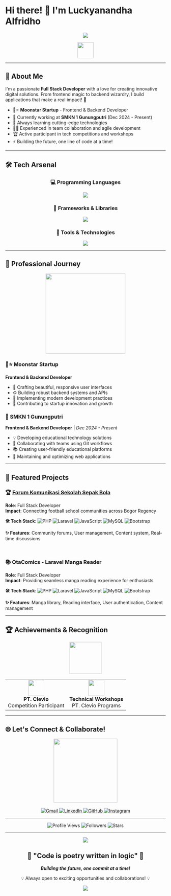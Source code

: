 # Hi there! 👋 I'm Luckyanandha Alfridho

<div align="center">
  <img src="https://capsule-render.vercel.app/api?type=waving&color=gradient&height=200&section=header&text=Full%20Stack%20Developer&fontSize=80&fontAlignY=35&animation=twinkling&fontColor=ffffff" />
</div>

<p align="center">
  <img src="https://github.com/7oSkaaa/7oSkaaa/blob/main/Images/about_me.gif?raw=true" width="50px">
</p>

---

## 🌟 About Me

I'm a passionate **Full Stack Developer** with a love for creating innovative digital solutions. From frontend magic to backend wizardry, I build applications that make a real impact! 🚀

- 🌙⭐ **Moonstar Startup** - Frontend & Backend Developer
- 🏫 Currently working at **SMKN 1 Gunungputri** (Dec 2024 - Present)
- 🌱 Always learning cutting-edge technologies
- 👨‍💻 Experienced in team collaboration and agile development
- 🏆 Active participant in tech competitions and workshops
- ⚡ Building the future, one line of code at a time!

---

## 🛠️ Tech Arsenal

<div align="center">

### 💻 Programming Languages
<p>
  <img src="https://skillicons.dev/icons?i=php,js,java,python,html,css" />
</p>

### 🚀 Frameworks & Libraries  
<p>
  <img src="https://skillicons.dev/icons?i=laravel,bootstrap,tailwind,jquery" />
</p>

### 🔧 Tools & Technologies
<p>
  <img src="https://skillicons.dev/icons?i=git,github,vscode,mysql,figma" />
</p>

</div>

---

## 💼 Professional Journey

<div align="center">
  <img src="https://github.com/7oSkaaa/7oSkaaa/blob/main/Images/Right_Side.gif?raw=true" width="250px">
</div>

### 🌙⭐ Moonstar Startup
**Frontend & Backend Developer**
- 🎨 Crafting beautiful, responsive user interfaces
- ⚙️ Building robust backend systems and APIs
- 🔄 Implementing modern development practices
- 🚀 Contributing to startup innovation and growth

### 🏫 SMKN 1 Gunungputri  
**Frontend & Backend Developer** | *Dec 2024 - Present*
- 💡 Developing educational technology solutions
- 🤝 Collaborating with teams using Git workflows
- 📚 Creating user-friendly educational platforms
- 🔧 Maintaining and optimizing web applications

---

## 🚀 Featured Projects

### 🏆 [Forum Komunikasi Sekolah Sepak Bola](https://fkssbkabupatenbogor.com/)
**Role**: Full Stack Developer  
**Impact**: Connecting football school communities across Bogor Regency

**🛠️ Tech Stack**: 
<img src="https://img.shields.io/badge/PHP-777BB4?style=flat-square&logo=php&logoColor=white" alt="PHP"/>
<img src="https://img.shields.io/badge/Laravel-FF2D20?style=flat-square&logo=laravel&logoColor=white" alt="Laravel"/>
<img src="https://img.shields.io/badge/JavaScript-F7DF1E?style=flat-square&logo=javascript&logoColor=black" alt="JavaScript"/>
<img src="https://img.shields.io/badge/MySQL-4479A1?style=flat-square&logo=mysql&logoColor=white" alt="MySQL"/>
<img src="https://img.shields.io/badge/Bootstrap-7952B3?style=flat-square&logo=bootstrap&logoColor=white" alt="Bootstrap"/>

**✨ Features**: Community forums, User management, Content system, Real-time discussions

<br>

### 📚 OtaComics - Laravel Manga Reader
**Role**: Full Stack Developer  
**Impact**: Providing seamless manga reading experience for enthusiasts

**🛠️ Tech Stack**: 
<img src="https://img.shields.io/badge/PHP-777BB4?style=flat-square&logo=php&logoColor=white" alt="PHP"/>
<img src="https://img.shields.io/badge/Laravel-FF2D20?style=flat-square&logo=laravel&logoColor=white" alt="Laravel"/>
<img src="https://img.shields.io/badge/JavaScript-F7DF1E?style=flat-square&logo=javascript&logoColor=black" alt="JavaScript"/>
<img src="https://img.shields.io/badge/MySQL-4479A1?style=flat-square&logo=mysql&logoColor=white" alt="MySQL"/>
<img src="https://img.shields.io/badge/Bootstrap-7952B3?style=flat-square&logo=bootstrap&logoColor=white" alt="Bootstrap"/>

**✨ Features**: Manga library, Reading interface, User authentication, Content management

---

## 🏆 Achievements & Recognition

<div align="center">
  <img src="https://github.com/7oSkaaa/7oSkaaa/blob/main/Images/trophy.gif?raw=true" width="100">
</div>

<table align="center">
  <tr>
    <td align="center">
      <img src="https://encrypted-tbn0.gstatic.com/images?q=tbn:ANd9GcRFXGY-diFLM2Ecvpjb3LHcXWt-lUVw9CqRDg&s" width="50">
      <br><strong>PT. Clevio</strong>
      <br>Competition Participant
    </td>
    <td align="center">
      <img src="https://encrypted-tbn0.gstatic.com/images?q=tbn:ANd9GcRFXGY-diFLM2Ecvpjb3LHcXWt-lUVw9CqRDg&s" width="50">
      <br><strong>Technical Workshops</strong>
      <br>PT. Clevio Programs
    </td>
  </tr>
</table>

---

## 🌐 Let's Connect & Collaborate!

<div align="center">
  <img src="https://github.com/7oSkaaa/7oSkaaa/blob/main/Images/connect.gif?raw=true" width="200">
  <br><br>
  
  <a href="mailto:luckyalfridho@gmail.com">
    <img src="https://img.shields.io/badge/Gmail-EA4335?style=for-the-badge&logo=gmail&logoColor=white" alt="Gmail"/>
  </a>
  <a href="https://linkedin.com/in/luckyanandha-alfridho">
    <img src="https://img.shields.io/badge/LinkedIn-0A66C2?style=for-the-badge&logo=linkedin&logoColor=white" alt="LinkedIn"/>
  </a>
  <a href="https://github.com/AlfridhoIDN">
    <img src="https://img.shields.io/badge/GitHub-181717?style=for-the-badge&logo=github&logoColor=white" alt="GitHub"/>
  </a>
  <a href="https://instagram.com/allkyy._">
    <img src="https://img.shields.io/badge/Instagram-E4405F?style=for-the-badge&logo=instagram&logoColor=white" alt="Instagram"/>
  </a>
</div>

---

<div align="center">
  <img src="https://komarev.com/ghpvc/?username=AlfridhoIDN&color=blueviolet&style=for-the-badge&label=Profile+Views" alt="Profile Views"/>
  <img src="https://img.shields.io/github/followers/AlfridhoIDN?logo=github&style=for-the-badge&color=0969da&labelColor=302d41" alt="Followers"/>
  <img src="https://img.shields.io/github/stars/AlfridhoIDN?logo=github&style=for-the-badge&color=0969da&labelColor=302d41" alt="Stars"/>
</div>

---

<div align="center">
  <img src="https://quotes-github-readme.vercel.app/api?type=horizontal&theme=tokyonight" />
</div>

<div align="center">
  <h2>🚀 "Code is poetry written in logic" 🚀</h2>
  <p><em><strong>Building the future, one commit at a time!</strong></em></p>
  <p>💡 Always open to exciting opportunities and collaborations! 💡</p>
</div>

<div align="center">
  <img src="https://capsule-render.vercel.app/api?type=waving&color=gradient&height=100&section=footer" />
</div>
